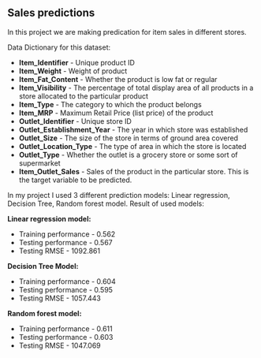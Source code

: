 ## Sales predictions

In this project we are making predication for item sales in different stores.

Data Dictionary for this dataset:

* **Item_Identifier**	- Unique product ID
* **Item_Weight**	- Weight of product
* **Item_Fat_Content** - Whether the product is low fat or regular
* **Item_Visibility** -	The percentage of total display area of all products in a store allocated to the particular product
* **Item_Type**	- The category to which the product belongs
* **Item_MRP** -	Maximum Retail Price (list price) of the product
* **Outlet_Identifier**	- Unique store ID
* **Outlet_Establishment_Year**	- The year in which store was established
* **Outlet_Size**	- The size of the store in terms of ground area covered
* **Outlet_Location_Type** -	The type of area in which the store is located
* **Outlet_Type** -	Whether the outlet is a grocery store or some sort of supermarket
* **Item_Outlet_Sales**	- Sales of the product in the particular store. This is the target variable to be predicted.




In my project I used 3 different prediction models: Linear regression, Decision Tree, Random forest model. Result of used models:

**Linear regression model:**
* Training performance - 0.562
* Testing performance -  0.567 
* Testing RMSE - 1092.861

**Decision Tree Model:**
* Training performance - 0.604 
* Testing performance - 0.595 
* Testing RMSE - 1057.443

**Random forest model:**
* Training performance - 0.611
* Testing performance - 0.603 
* Testing RMSE - 1047.069

